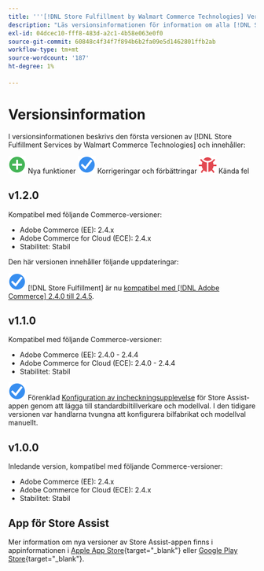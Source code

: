```yaml
---
title: '''[!DNL Store Fulfillment by Walmart Commerce Technologies] Versionsinformation'
description: "Läs versionsinformationen för information om alla [!DNL Store Fulfillment by Walmart Commerce Technologies] releaser."
exl-id: 04dcec10-fff8-483d-a2c1-4b58e063e0f0
source-git-commit: 60848c4f34f7f894b6b2fa09e5d1462801ffb2ab
workflow-type: tm+mt
source-wordcount: '187'
ht-degree: 1%

---
```


# Versionsinformation

I versionsinformationen beskrivs den första versionen av [!DNL Store Fulfillment Services by Walmart Commerce Technologies] och innehåller:

![Nytt](../assets/new.svg) Nya funktioner
![Korrigerat problem](../assets/fix.svg) Korrigeringar och förbättringar
![Känt fel](../assets/bug.svg) Kända fel

## v1.2.0

Kompatibel med följande Commerce-versioner:

* Adobe Commerce (EE): 2.4.x
* Adobe Commerce for Cloud (ECE): 2.4.x
* Stabilitet: Stabil

Den här versionen innehåller följande uppdateringar:

![Nytt](../assets/fix.svg) [!DNL Store Fulfillment] är nu [kompatibel med [!DNL Adobe Commerce] 2.4.0 till 2.4.5](https://experienceleague.adobe.com/docs/commerce-operations/release/product-availability.html).


## v1.1.0

Kompatibel med följande Commerce-versioner:

* Adobe Commerce (EE): 2.4.0 - 2.4.4
* Adobe Commerce for Cloud (ECE): 2.4.0 - 2.4.4
* Stabilitet: Stabil

![Nytt](../assets/fix.svg)<!-- WMTP-731 --> Förenklad [Konfiguration av incheckningsupplevelse](check-in-experience-setup.md) för Store Assist-appen genom att lägga till standardbiltillverkare och modellval. I den tidigare versionen var handlarna tvungna att konfigurera bilfabrikat och modellval manuellt.

## v1.0.0

Inledande version, kompatibel med följande Commerce-versioner:

* Adobe Commerce (EE): 2.4.x
* Adobe Commerce for Cloud (ECE): 2.4.x
* Stabilitet: Stabil

## App för Store Assist

Mer information om nya versioner av Store Assist-appen finns i appinformationen i [Apple App Store](https://apps.apple.com/us/app/store-assist-by-walmart/id1609281539){target=&quot;_blank&quot;} eller [Google Play Store](https://play.google.com/store/apps/details?id=com.walmart.faas.storeassist){target=&quot;_blank&quot;}.
